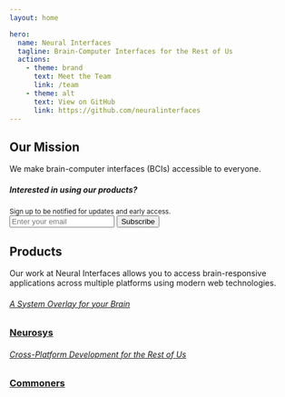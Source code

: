```yaml
---
layout: home

hero:
  name: Neural Interfaces
  tagline: Brain-Computer Interfaces for the Rest of Us
  actions:
    - theme: brand
      text: Meet the Team
      link: /team
    - theme: alt
      text: View on GitHub
      link: https://github.com/neuralinterfaces
---
```


## Our Mission
We make brain-computer interfaces (BCIs) accessible to everyone.

<div class="callout">
    <div>
      <h5>Interested in using our products?</h5>
      <small>Sign up to be notified for updates and early access.</small>
    </div>
    <form
      action="https://buttondown.com/api/emails/embed-subscribe/neuralinterfaces"
      method="post"
      target="popupwindow"
      onsubmit="window.open('https://buttondown.com/neuralinterfaces', 'popupwindow')"
      class="embeddable-buttondown-form"
    >
      <input type="email" name="email" placeholder="Enter your email"/>
      <input type="submit" value="Subscribe" />
    </form>
</div>

## Products
Our work at Neural Interfaces allows you to access brain-responsive applications across multiple platforms using modern web technologies.

<div class="projects">

  <div class="project">
    <a href="https://github.com/neuralinterfaces/neurosys" target="_blank">
      <h6>A System Overlay for your Brain</h6>
      <h3>Neurosys</h3>
    </a>
  </div>

  <div class="project">
    <a href="https://github.com/neuralinterfaces/commoners" target="_blank">
      <h6>Cross-Platform Development for the Rest of Us</h6>
      <h3>Commoners</h3>
    </a>
  </div>
</div>

